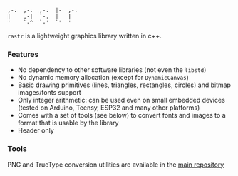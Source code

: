 ```
,-.  ,-.  ,-.  |-  ,-.
|    ,-|  `-.  |   |
'    `-^  `-'  `'  '
```

`rastr` is a lightweight graphics library written in c++.

### Features
- No dependency to other software libraries (not even the `libstd`)
- No dynamic memory allocation (except for `DynamicCanvas`)
- Basic drawing primitives (lines, triangles, rectangles, circles) and bitmap images/fonts support
- Only integer arithmetic: can be used even on small embedded devices (tested on Arduino, Teensy, ESP32 and many other platforms)
- Comes with a set of tools (see below) to convert fonts and images to a format that is usable by the library
- Header only

### Tools
PNG and TrueType conversion utilities are available in the [main repository](https://www.github.com/shaduzlabs/rastr)
